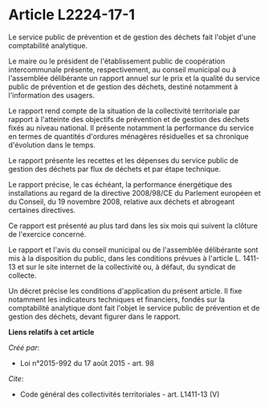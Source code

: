 # Article L2224-17-1

Le service public de prévention et de gestion des déchets fait l'objet d'une comptabilité analytique.

Le maire ou le président de l'établissement public de coopération intercommunale présente, respectivement, au conseil
municipal ou à l'assemblée délibérante un rapport annuel sur le prix et la qualité du service public de prévention et de
gestion des déchets, destiné notamment à l'information des usagers.

Le rapport rend compte de la situation de la collectivité territoriale par rapport à l'atteinte des objectifs de prévention
et de gestion des déchets fixés au niveau national. Il présente notamment la performance du service en termes de quantités
d'ordures ménagères résiduelles et sa chronique d'évolution dans le temps.

Le rapport présente les recettes et les dépenses du service public de gestion des déchets par flux de déchets et par étape
technique.

Le rapport précise, le cas échéant, la performance énergétique des installations au regard de la directive 2008/98/CE du
Parlement européen et du Conseil, du 19 novembre 2008, relative aux déchets et abrogeant certaines directives.

Ce rapport est présenté au plus tard dans les six mois qui suivent la clôture de l'exercice concerné.

Le rapport et l'avis du conseil municipal ou de l'assemblée délibérante sont mis à la disposition du public, dans les
conditions prévues à l'article L. 1411-13 et sur le site internet de la collectivité ou, à défaut, du syndicat de collecte.

Un décret précise les conditions d'application du présent article. Il fixe notamment les indicateurs techniques et
financiers, fondés sur la comptabilité analytique dont fait l'objet le service public de prévention et de gestion des
déchets, devant figurer dans le rapport.

**Liens relatifs à cet article**

_Créé par_:

  - Loi n°2015-992 du 17 août 2015 - art. 98

_Cite_:

  - Code général des collectivités territoriales - art. L1411-13 (V)
